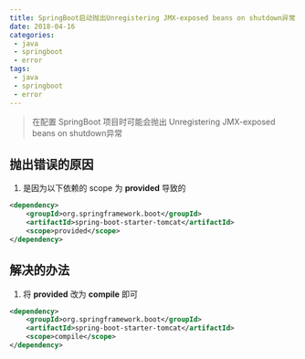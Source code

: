 ```yaml
---
title: SpringBoot启动抛出Unregistering JMX-exposed beans on shutdown异常
date: 2018-04-16
categories:
 - java
 - springboot
 - error
tags: 
 - java
 - springboot
 - error
---
```

> 在配置 SpringBoot 项目时可能会抛出 Unregistering JMX-exposed beans on shutdown异常 

## 抛出错误的原因
1. 是因为以下依赖的 scope 为 **provided** 导致的

```xml
<dependency>
    <groupId>org.springframework.boot</groupId>
    <artifactId>spring-boot-starter-tomcat</artifactId>
    <scope>provided</scope>
</dependency>
```

## 解决的办法
1. 将 **provided** 改为 **compile** 即可

```xml
<dependency>
    <groupId>org.springframework.boot</groupId>
    <artifactId>spring-boot-starter-tomcat</artifactId>
    <scope>compile</scope>
</dependency>
```